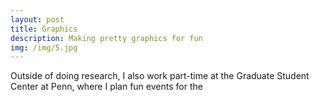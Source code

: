 ```yaml
---
layout: post
title: Graphics
description: Making pretty graphics for fun
img: /img/5.jpg
---
```

Outside of doing research, I also work part-time at the Graduate Student Center at Penn, where I plan fun events for the